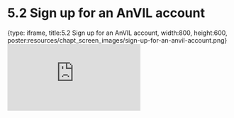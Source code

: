 # 5.2 Sign up for an AnVIL account
 
{type: iframe, title:5.2 Sign up for an AnVIL account, width:800, height:600, poster:resources/chapt_screen_images/sign-up-for-an-anvil-account.png}
![](https://sayumiyork.github.io/c-moor-ottr-generic/sign-up-for-an-anvil-account.html)
 

 
